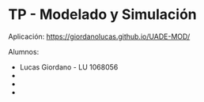# TP - Modelado y Simulación

Aplicación: https://giordanolucas.github.io/UADE-MOD/

Alumnos:
- Lucas Giordano - LU 1068056
-
-
-

